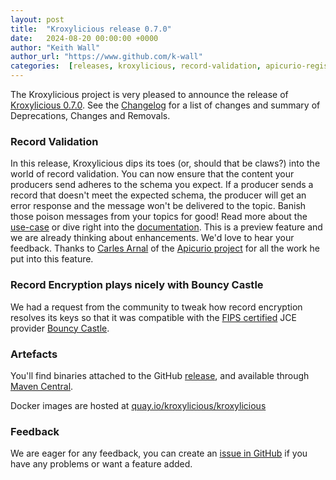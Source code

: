 ```yaml
---
layout: post
title:  "Kroxylicious release 0.7.0"
date:   2024-08-20 00:00:00 +0000
author: "Keith Wall"
author_url: "https://www.github.com/k-wall"
categories:  [releases, kroxylicious, record-validation, apicurio-registry]
---
```


The Kroxylicious project is very pleased to announce the release of [Kroxylicious 0.7.0](https://github.com/kroxylicious/kroxylicious/releases/tag/v0.7.0). See the [Changelog](https://github.com/kroxylicious/kroxylicious/blob/main/CHANGELOG.md#070) for a list of changes and summary of Deprecations, Changes and Removals.

### Record Validation 

In this release, Kroxylicious dips its toes (or, should that be claws?) into the world of record validation. You can now ensure that the content your producers send adheres to the schema you expect. If a producer sends
a record that doesn't meet the expected schema, the producer will get an error response and the message won't be delivered to the topic. Banish those poison messages from your topics for good!
Read more about the [use-case](https://kroxylicious.io/use-cases/#schema-validation-and-enforcement) or dive right into the [documentation](https://kroxylicious.io/docs/v0.7.0/#assembly-record-validation-filter-proxy).
This is a preview feature and we are already thinking about enhancements. We'd love to hear your feedback. Thanks to [Carles Arnal](https://github.com/carlesarnal) of the [Apicurio project](https://www.apicur.io/) for all the
work he put into this feature.

### Record Encryption plays nicely with Bouncy Castle

We had a request from the community to tweak how record encryption resolves its keys so that it was compatible with the [FIPS certified](https://www.bouncycastle.org/documentation/documentation-java/#bouncy-castle-java-fips-documentation) JCE provider [Bouncy Castle](https://www.bouncycastle.org/). 

### Artefacts

You'll find binaries attached to the GitHub [release](https://github.com/kroxylicious/kroxylicious/releases/tag/v0.7.0), and available through [Maven Central](https://repo1.maven.org/maven2/io/kroxylicious/kroxylicious-app/0.7.0/).

Docker images are hosted at [quay.io/kroxylicious/kroxylicious](https://quay.io/repository/kroxylicious/kroxylicious)

### Feedback

We are eager for any feedback, you can create an [issue in GitHub](https://github.com/kroxylicious/kroxylicious/issues) if you have any problems or want a
feature added.
